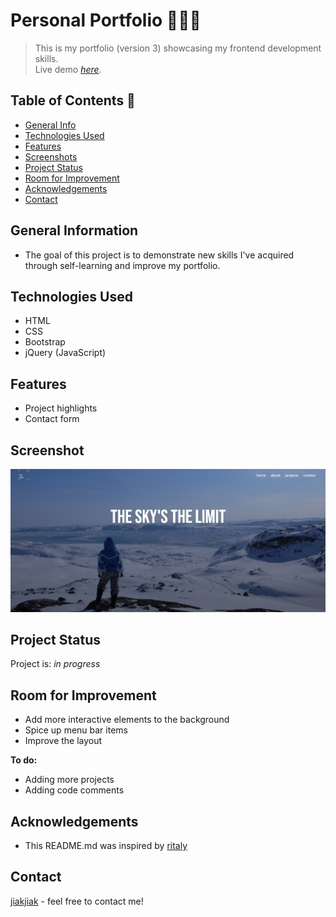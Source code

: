 # Personal Portfolio 👩🏻‍💻
> This is my portfolio (version 3) showcasing my frontend development skills. <br/>
> Live demo [_here_](https://jiakjiak.netlify.app/).

## Table of Contents 🧾
* [General Info ](#general-information)
* [Technologies Used](#technologies-used)
* [Features](#features)
* [Screenshots](#screenshots)
* [Project Status](#project-status)
* [Room for Improvement](#room-for-improvement)
* [Acknowledgements](#acknowledgements)
* [Contact](#contact)


## General Information
- The goal of this project is to demonstrate new skills I've acquired through self-learning and improve my portfolio.


## Technologies Used
- HTML
- CSS
- Bootstrap
- jQuery (JavaScript)


## Features
- Project highlights
- Contact form


## Screenshot
<img src ="./src/images/portfolio.png"/>


## Project Status
Project is: _in progress_ 


## Room for Improvement
- Add more interactive elements to the background
- Spice up menu bar items
- Improve the layout

**To do:**
- Adding more projects
- Adding code comments


## Acknowledgements
- This README.md was inspired by [ritaly](https://github.com/ritaly)


## Contact
[jiakjiak](https://jiakjiak.netlify.app/#contact) - feel free to contact me!
